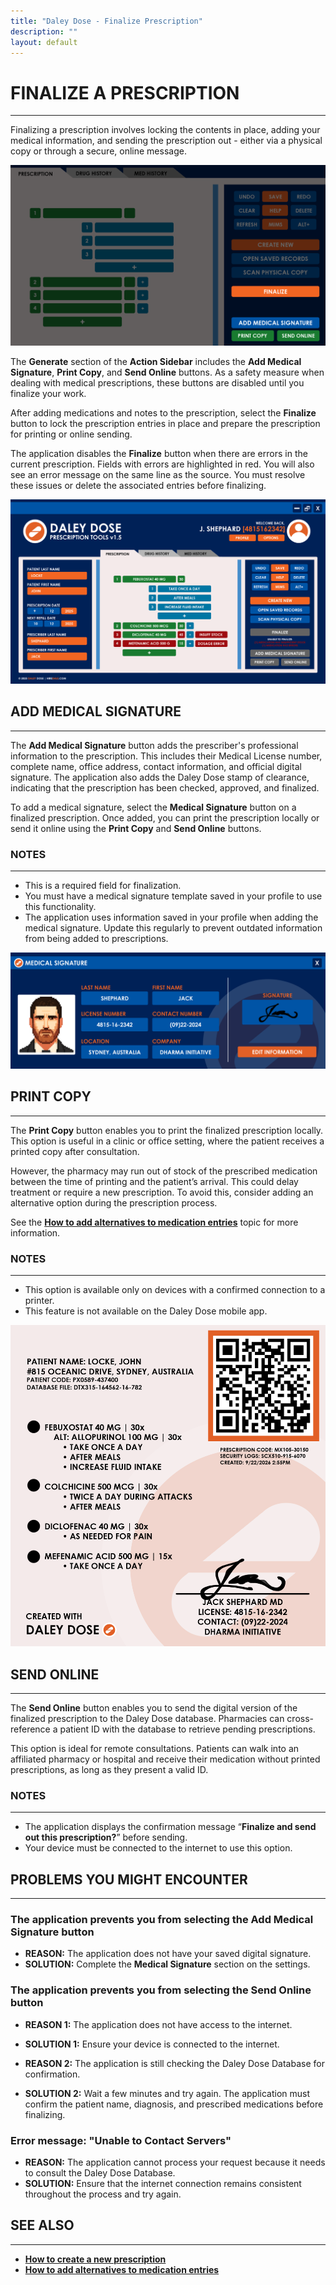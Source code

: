 ```yaml
---
title: "Daley Dose - Finalize Prescription"
description: ""
layout: default
---
```


# **FINALIZE A PRESCRIPTION**
---
Finalizing a prescription involves locking the contents in place, adding your medical information, and sending the prescription out - either via a physical copy or through a secure, online message.

![Finalize buttons](/assets/images/daley-dose-home-window-parts-finalize.png)

The **Generate** section of the **Action Sidebar** includes the **Add Medical Signature**, **Print Copy**, and **Send Online** buttons. As a safety measure when dealing with medical prescriptions, these buttons are disabled until you finalize your work.

After adding medications and notes to the prescription, select the **Finalize** button to lock the prescription entries in place and prepare the prescription for printing or online sending.

The application disables the **Finalize** button when there are errors in the current prescription. Fields with errors are highlighted in red. You will also see an error message on the same line as the source. You must resolve these issues or delete the associated entries before finalizing.

![Main Screen with Errors](/assets/images/daley-dose-home-window-error.png)

## **ADD MEDICAL SIGNATURE**
---

The **Add Medical Signature** button adds the prescriber's professional information to the prescription. This includes their Medical License number, complete name, office address, contact information, and official digital signature. The application also adds the Daley Dose stamp of clearance, indicating that the prescription has been checked, approved, and finalized.

To add a medical signature, select the **Medical Signature** button on a finalized prescription. Once added, you can print the prescription locally or send it online using the **Print Copy** and **Send Online** buttons.

### **NOTES**
---

- This is a required field for finalization.
- You must have a medical signature template saved in your profile to use this functionality.
- The application uses information saved in your profile when adding the medical signature. Update this regularly to prevent outdated information from being added to prescriptions.

![Daley Dose Signature](/assets/images/daley-dose-profile-signature.png)

## **PRINT COPY**
---

The **Print Copy** button enables you to print the finalized prescription locally. This option is useful in a clinic or office setting, where the patient receives a printed copy after consultation.

However, the pharmacy may run out of stock of the prescribed medication between the time of printing and the patient’s arrival. This could delay treatment or require a new prescription. To avoid this, consider adding an alternative option during the prescription process.

See the [**How to add alternatives to medication entries**](/daleydose/prescription-add-alts) topic for more information.

### **NOTES**
---

- This option is available only on devices with a confirmed connection to a printer.
- This feature is not available on the Daley Dose mobile app.

![Prescription Sample](/assets/images/daley-dose-home-window-printed.png)

## **SEND ONLINE**
---

The **Send Online** button enables you to send the digital version of the finalized prescription to the Daley Dose database. Pharmacies can cross-reference a patient ID with the database to retrieve pending prescriptions.

This option is ideal for remote consultations. Patients can walk into an affiliated pharmacy or hospital and receive their medication without printed prescriptions, as long as they present a valid ID.

### **NOTES**
---
- The application displays the confirmation message “**Finalize and send out this prescription?**” before sending.
- Your device must be connected to the internet to use this option.

## **PROBLEMS YOU MIGHT ENCOUNTER**
---

### The application prevents you from selecting the **Add Medical Signature** button
- **REASON:** The application does not have your saved digital signature.
- **SOLUTION:** Complete the **Medical Signature** section on the settings.

### The application prevents you from selecting the **Send Online** button
- **REASON 1:** The application does not have access to the internet.
- **SOLUTION 1:** Ensure your device is connected to the internet.

- **REASON 2:** The application is still checking the Daley Dose Database for confirmation.
- **SOLUTION 2:** Wait a few minutes and try again. The application must confirm the patient name, diagnosis, and prescribed medications before finalizing.

### Error message: **"Unable to Contact Servers"**
- **REASON:** The application cannot process your request because it needs to consult the Daley Dose Database.
- **SOLUTION:** Ensure that the internet connection remains consistent throughout the process and try again.

## **SEE ALSO**
---
- [**How to create a new prescription**](/daleydose/prescription-create-new)
- [**How to add alternatives to medication entries**](/daleydose/prescription-add-alts)  
